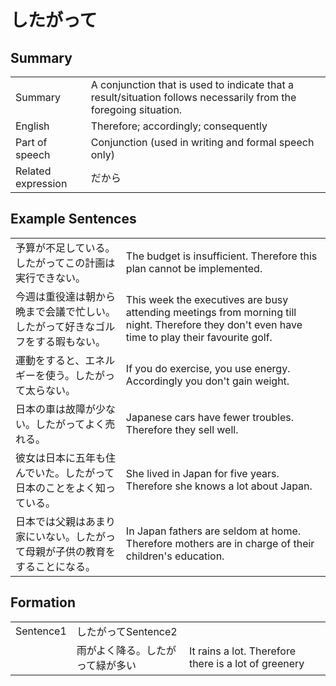# したがって

## Summary

<table><tr>   <td>Summary</td>   <td>A conjunction that is used to indicate that a result/situation follows necessarily from the foregoing situation.</td></tr><tr>   <td>English</td>   <td>Therefore; accordingly; consequently</td></tr><tr>   <td>Part of speech</td>   <td>Conjunction (used in writing and formal speech only)</td></tr><tr>   <td>Related expression</td>   <td>だから</td></tr></table>

## Example Sentences

<table><tr>   <td>予算が不足している。したがってこの計画は実行できない。</td>   <td>The budget is insufficient. Therefore this plan cannot be implemented.</td></tr><tr>   <td>今週は重役達は朝から晩まで会議で忙しい。したがって好きなゴルフをする暇もない。</td>   <td>This week the executives are busy attending meetings from morning till night. Therefore they don't even have time to play their favourite golf.</td></tr><tr>   <td>運動をすると、エネルギーを使う。したがって太らない。</td>   <td>If you do exercise, you use energy. Accordingly you don't gain weight.</td></tr><tr>   <td>日本の車は故障が少ない。したがってよく売れる。</td>   <td>Japanese cars have fewer troubles. Therefore they sell well.</td></tr><tr>   <td>彼女は日本に五年も住んでいた。したがって日本のことをよく知っている。</td>   <td>She lived in Japan for five years. Therefore she knows a lot about Japan.</td></tr><tr>   <td>日本では父親はあまり家にいない。したがって母親が子供の教育をすることになる。</td>   <td>In Japan fathers are seldom at home. Therefore mothers are in charge of their children's education.</td></tr></table>

## Formation

<table class="table"><tbody><tr class="tr head"><td class="td"><span class="bold">Sentence1</span></td><td class="td"><span class="concept">したがって</span><span>Sentence2</span></td><td class="td"></td></tr><tr class="tr"><td class="td"></td><td class="td"><span>雨がよく降る。</span><span class="concept">したがって</span><span>緑が多い</span></td><td class="td"><span>It rains a lot. Therefore there is a lot of greenery</span></td></tr></tbody></table>

